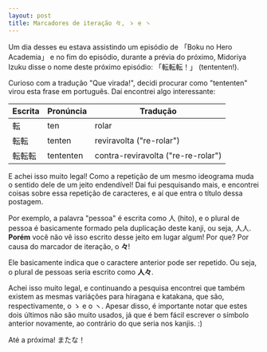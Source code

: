 ```yaml
---
layout: post
title: Marcadores de iteração 々, ゝ e ヽ
---
```


Um dia desses eu estava assistindo um episódio de 「Boku no Hero Academia」 e no fim do episódio,
durante a prévia do próximo, Midoriya Izuku disse o nome deste próximo episódio: 「転転転！」 (tententen!).

Curioso com a tradução "Que virada!", decidi procurar como "tententen" virou esta frase em português.
Daí encontrei algo interessante:

| Escrita       | Pronúncia     | Tradução  |
| ------------- | ------------- | --------- |
| 転            | ten           | rolar                              |
| 転転          | tenten        | reviravolta ("re-rolar")             |
| 転転転        | tententen     | contra-reviravolta ("re-re-rolar")   |

E achei isso muito legal! Como a repetição de um mesmo ideograma muda o sentido dele de um jeito endendível!
Dai fui pesquisando mais, e encontrei coisas sobre essa repetição de caracteres, e aí que entra o título dessa
postagem.

Por exemplo, a palavra "pessoa" é escrita como 人 (hito), e o plural de pessoa é basicamente formado pela
duplicação deste kanji, ou seja, 人人. **Porém** você não vê isso escrito desse jeito em lugar algum!
Por que? Por causa do marcador de iteração, o **々**!

Ele basicamente indica que o caractere anterior pode ser repetido. Ou seja, o plural de pessoas seria escrito
como **人々**.

Achei isso muito legal, e continuando a pesquisa encontrei que também existem as mesmas variáções para
hiragana e katakana, que são, respectivamente, o ゝ e o ヽ. Apesar disso, é importante notar que estes
dois últimos não são muito usados, já que é bem fácil escrever o símbolo anterior novamente, ao
contrário do que seria nos kanjis. :)

Até a próxima!
またな！
